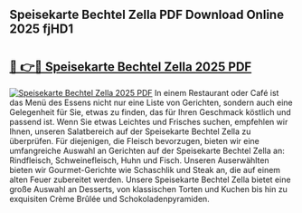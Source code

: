 ## Speisekarte Bechtel Zella PDF Download Online 2025 fjHD1

# <h2><a href="http://gc7b3o.nevu.top/?p=Speisekarte+Bechtel+Zella">🔗 👉🔴 Speisekarte Bechtel Zella 2025 PDF</a></h2>

[![Speisekarte Bechtel Zella 2025 PDF](https://i.imgur.com/dBaPXMq.png)](http://gc7b3o.nevu.top/?p=Speisekarte+Bechtel+Zella)
In einem Restaurant oder Café ist das Menü des Essens nicht nur eine Liste von Gerichten, sondern auch eine Gelegenheit für Sie, etwas zu finden, das für Ihren Geschmack köstlich und passend ist. Wenn Sie etwas Leichtes und Frisches suchen, empfehlen wir Ihnen, unseren Salatbereich auf der Speisekarte Bechtel Zella zu überprüfen. Für diejenigen, die Fleisch bevorzugen, bieten wir eine umfangreiche Auswahl an Gerichten auf der Speisekarte Bechtel Zella an: Rindfleisch, Schweinefleisch, Huhn und Fisch. Unseren Auserwählten bieten wir Gourmet-Gerichte wie Schaschlik und Steak an, die auf einem alten Feuer zubereitet werden. Unsere Speisekarte Bechtel Zella bietet eine große Auswahl an Desserts, von klassischen Torten und Kuchen bis hin zu exquisiten Crème Brûlée und Schokoladenpyramiden.
